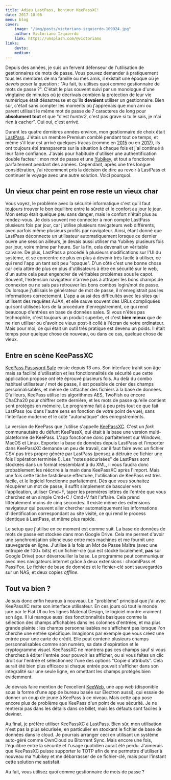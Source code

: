 ```yaml
---
title: Adieu LastPass, bonjour KeePassXC!
date: 2017-10-06
menu: blog
cover:
    image: "/img/posts/victoriano-izquierdo-109924.jpg"
    author: Victoriano Izquierdo
    link: https://unsplash.com/@victoriano
links:
    devto:
    medium:
---
```

Depuis des années, je suis un fervent défenseur de l'utilisation de gestionnaires de mots de passe. Vous pouvez demander à pratiquement tous les membres de ma famille ou mes amis, il existait une époque où je *devais* poser la question : "Au fait, tu utilises quoi comme gestionnaire de mots de passe ?". C'était le plus souvent suivi par un monologue d'une vingtaine de minutes où je décrivais combien la protection de leur vie numérique était désastreuse et qu'ils **devaient** utiliser un gestionnaire. Bien sûr, c'était sans compter les moments où j'apprenais que mon ami ou parent utilisait le même mot de passe de 7 caractères de long pour **absolument tout** et que "c'est *hunter2*, c'est pas grave si tu le sais, je n'ai rien à cacher". Oui oui, c'est arrivé.

Durant les quatre dernières années environ, mon gestionnaire de choix était [LastPass](https://lastpass.com). J'étais un membre Premium comblé pendant tout ce temps, et même s'il leur est arrivé quelques tracas (comme en [2015](https://blog.lastpass.com/2015/06/lastpass-security-notice.html/) ou en [2017](https://www.theguardian.com/technology/2017/mar/30/lastpass-warns-users-to-exercise-caution-while-it-fixes-major-vulnerability)), ils ont toujours été transparents sur la situation à chaque fois et j'ai continué à leur faire confiance. J'avais pour habitude d'utiliser une authentification double facteur : mon mot de passe et une [Yubikey](https://www.yubico.com/), et tout a fonctionné parfaitement pendant des années. Cependant, après une très longue considération, j'ai récemment pris la décision de dire au revoir à LastPass et continuer le voyage avec une autre solution. Voici pourquoi.

## Un vieux char peint en rose reste un vieux char

Vous voyez, le problème avec la sécurité informatique c'est qu'il faut toujours trouver le bon équilibre entre la sûreté et le confort au jour le jour. Mon setup était quelque peu sans danger, mais le confort n'était plus au rendez-vous. Je dois souvent me connecter à mon compte LastPass plusieurs fois par jour, car j'utilise plusieurs navigateurs web différents, avec parfois même plusieurs profils par navigateur. Ainsi, étant donné que LastPass déconnecte un utilisateur automatiquement lorsque ce dernier ouvre une session ailleurs, je devais aussi utiliser ma Yubikey plusieurs fois par jour, voire même par heure. Sur la fin, cela devenait un véritable calvaire. De plus, LastPass a procédé à plusieurs modifications sur l'UI du système, et se concentre de plus en plus à devenir très facile à utiliser, ce qui rend l'app un tant soit peu "opaque". D'un côté c'est une bonne chose car cela attire de plus en plus d'utilisateurs à être en sécurité sur le web, d'un autre cela peut engendrer de véritables problèmes sous le capot. Souvent, l'extension navigateur n'arrive pas à attraper les bons champs de connexion ou ne sais pas retrouver les bons combos login/mot de passe. Ou lorsque j'utilisais le générateur de mot de passe, il n'enregistrait pas les informations correctement. L'app a aussi des difficultés avec les sites qui utilisent des requêtes AJAX, et elle sauve souvent des URLs compliquées qui sont utilisées lors de la procédure d'enregistrement, ce qui rend beaucoup d'entrées en base de données sales. Si vous n'êtes pas technophile, c'est toujours un produit superbe, et c'est **bien mieux** que de ne rien utiliser ou d'avoir ce vieux post-it collé à l'écran de votre ordinateur. Mais pour moi, ce qui était un outil très pratique est devenu un poids. Il était temps pour quelque chose de nouveau, ou dans ce cas, quelque chose de vieux.

## Entre en scène KeePassXC

[KeePass Password Safe](https://keepass.info) existe depuis 13 ans. Son interface trahit son âge mais sa facilité d'utilisation et les fonctionnalités de sécurité que cette application propose ont été éprouvé plusieurs fois. Au delà du combo habituel utilisateur / mot de passe, il est possible de créer des champs personnalisables, et même de rattacher des fichiers à la base de données. D'ailleurs, KeePass utilise les algorithmes AES, TwoFish ou encore ChaCha20 pour chiffrer cette dernière, et les mots de passe qu'elle contient sont protégés en mémoire. Le programme fait à peu près tout ce que fait LastPass (ou dans l'autre sens en fonction de votre point de vue), sans l'interface moderne et le côté "automatique" des enregistrements.

La version de KeePass que j'utilise s'appelle [KeePassXC](https://keepassxc.org). C'est un *fork* communautaire du défunt KeePassX, qui était à la base une version multi-plateforme de KeePass. L'app fonctionne donc parfaitement sur Windows, MacOS et Linux. Exporter la base de données depuis LastPass et l'importer dans KeePassXC demande un peu de travail, car il faut faire avec un fichier CSV pas très propre généré par LastPass (pensez à détruire ce fichier une fois l'opération terminée !). Les "notes sécurisées" de LastPass sont stockées dans un format ressemblant à du XML, il vous faudra donc probablement les réécrire à la main dans KeePassXC après l'import. Mais une fois cette tâche fastidieuse effectuée, l'utilisation de KeePass est très facile, et le logiciel fonctionne parfaitement. Dès que vous souhaitez récupérer un mot de passe, il suffit simplement de basculer vers l'application, utiliser Cmd+F, taper les premières lettres de l'entrée que vous cherchez et un simple Cmd+C / Cmd+V fait l'affaire. Cela prend littéralement moins de cinq secondes. Il existe même des extensions navigateur qui peuvent aller chercher automatiquement les informations d'identification correspondant au site visité, ce qui rend le process identique à LastPass, et même plus rapide.

Le setup que j'utilise en ce moment est comme suit. La base de données de mots de passe est stockée dans mon Google Drive. Cela me permet d'avoir une synchronisation silencieuse entre mes machines et me fournit une sauvegarde en ligne. J'utilise à la fois un Mot de Passe Maître (avec une entropie de 100+ bits) et un fichier-clé (qui est stocké localement, **pas** sur Google Drive) pour déverrouiller la base. Le programme peut communiquer avec mes navigateurs internet grâce à deux extensions : chromIPass et PassIFox. Le fichier de base de données et le fichier-clé sont sauvegardés sur un NAS, et deux copies *offline*.

## Tout va bien ?

Je suis donc enfin heureux à nouveau. Le "problème" principal que j'ai avec KeePassXC reste son interface utilisateur. En ces jours où tout le monde jure par le Flat UI ou les lignes Material Design, le logiciel montre vraiment son âge. Il lui manque aussi des fonctionnalités basiques comme la sélection des champs affichables dans les colonnes d'entrées, et ma plus grande plainte : les champs personnalisables ne s'affichent pas lorsque l'on cherche une entrée spécifique. Imaginons par exemple que vous créez une entrée pour une carte de crédit. Elle peut contenir plusieurs champs personnalisables comme son numéro, sa date d'expiration et le cryptogramme visuel. KeePassXC ne montrera pas ces champs sauf si vous cherchez à éditer l'entrée pour pouvoir les afficher, ou si vous faîtes un clic droit sur l'entrée et sélectionnez l'une des options "Copie d'attributs". Cela aurait été bien plus efficace si chaque entrée pouvait s'afficher dans son intégralité sur une seule ligne, en omettant les champs protégés bien évidemment.

Je devrais faire mention de l'excellent [KeeWeb](https://keeweb.info/), une app web (disponible sous la forme d'une app de bureau basée sur Electron aussi), qui essaie de donner un coup de jeune à KeePass à ce niveau. Mais cette app pose encore plus de problème que KeePass d'un point de vue sécurité. Je ne rentrerai pas dans les détails dans ce billet, mais les défauts sont faciles à deviner.

Au final, je préfère utiliser KeePassXC à LastPass. Bien sûr, mon utilisation n'est pas la plus sécurisée, en particulier en stockant le fichier de base de données dans le cloud. Je pourrais arranger ceci en utilisant un système auto-géré comme OwnCloud ou Bitorrent Sync. Mais encore une fois, l'équilibre entre la sécurité et l'usage quotidien aurait été perdu. J'aimerais que KeePassXC puisse supporter le TOTP afin de me permettre d'utiliser à nouveau ma Yubikey et me débarrasser de ce fichier-clé, mais pour l'instant cette solution me satisfait.

Au fait, vous utilisez quoi comme gestionnaire de mots de passe ?
